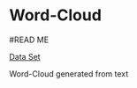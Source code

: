 Word-Cloud
==========
#READ ME

[Data Set](http://www.msha.gov/OpenGovernmentData/OGIMSHA.asp)


Word-Cloud generated from text
